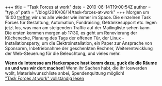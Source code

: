 +++
title = "Task Forces at work"
date = 2010-06-14T19:00:54Z
author = "typ_o"
path = "/blog/2010/06/14/task-forces-at-work"
+++
Morgen um 19:00
[treffen](http://flipdot.org/wiki/index.php?title=Flipdot_Treffen) wir
uns alle wieder wie immer im Space. Die einzelnen Task Forces für
Gestaltung, Automation, Fundraising, Getränkesupport etc. legen jetzt
los, was man am steigenden Traffic auf der Mailingliste sehen kann.  
Die ersten kommen morgen ab 17:30, es geht um Renovierung der
Küchenecke, Planung des Tags der offenen Tür, der Linux -
Installationsparty, um die Elektroinstallation, ein Paper zur Ansprache
von Sponsoren, Inbetriebnahme der geschenkten Rechner, Weiterentwicklung
der Web-Steuerung für die Beleuchtung, und vieles mehr.  
  
**Wenn du Interesse am Hackerspace hast komm dazu, guck die die Räume an
und was wir dort machen\!** Wenn ihr Sachen habt, die ihr loswerden
wollt, Materialwunschliste anbei, Spendenquittung möglich\!  
["Task Forces at work" vollständig
lesen](https://flipdot.org/blog/archives/92-Task-Forces-at-work.html#extended)
